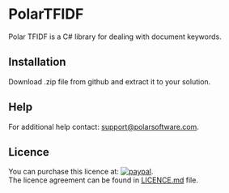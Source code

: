 # PolarTFIDF
Polar TFIDF is a C# library for dealing with document keywords.

## Installation
Download .zip file from github and extract it to your solution.

## Help
For additional help contact: support@polarsoftware.com.

## Licence
You can purchase this licence at: [![paypal](https://www.paypalobjects.com/en_US/i/btn/btn_buynowCC_LG.gif)](https://www.paypal.com/cgi-bin/webscr?cmd=_s-xclick&hosted_button_id=5GXZ8B4QAT2EW).  
The licence agreement can be found in [LICENCE.md](https://github.com/polarsoftware/PolarTFIDF/blob/master/LICENCE.md) file.
